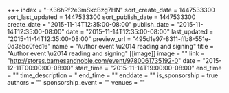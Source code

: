 +++
index = "-K36hRf2e3mSkcBzg7HN"
sort_create_date = 1447533300
sort_last_updated = 1447533300
sort_publish_date = 1447533300
create_date = "2015-11-14T12:35:00-08:00"
publish_date = "2015-11-14T12:35:00-08:00"
date = "2015-11-14T12:35:00-08:00"
last_updated = "2015-11-14T12:35:00-08:00"
preview_url = "495d1e97-8311-ffb8-551e-0d3ebc0fec16"
name = "Author event \u2014 reading and signing"
title = "Author event \u2014 reading and signing"
[[image]]
image = ""
link = "http://stores.barnesandnoble.com/event/9780061735192-0"
date = "2015-12-11T00:00:00-08:00"
start_time = "2015-11-14T19:00:00-08:00"
end_time = ""
time_description = "
end_time = ""
enddate = ""
is_sponsorship = true
authors = ""
sponsorship_event = ""
venues = ""
